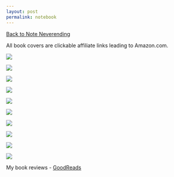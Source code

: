 ```yaml
---
layout: post
permalink: notebook
---
```



<link href="https://fonts.googleapis.com/css2?family=Playfair+Display&display=swap" rel="stylesheet">

<style>
#note {

  background-color: #E4D4C8;
  font-size: 1.5em;
  color: black;
  font-family: 'Playfair Display', serif;
}
#notetext {
  text-align: left;
  margin-left: 10px;

}
#main {

    background-image: url(/img/paper2.png);
    background-repeat: repeat;
}
</style>

[Back to Note Neverending](https://sorcerawr.com/noteneverending)

All book covers are clickable affiliate links leading to Amazon.com.

<!-- paid affiliate links -->
<!--The Alchemist:
https://www.amazon.com/gp/product/0062315005/ref=as_li_tl?ie=UTF8&camp=1789&creative=9325&creativeASIN=0062315005&linkCode=as2&tag=jamesbytes0b-20&linkId=b868824ffe83b3db95cf3eb7523f56f1
<!-- image instead -->
<a target="_blank"  href="https://www.amazon.com/gp/product/0062315005/ref=as_li_tl?ie=UTF8&camp=1789&creative=9325&creativeASIN=0062315005&linkCode=as2&tag=jamesbytes0b-20&linkId=abca1e9991e392e4cbb7e45f69ad54b0"><img border="0" src="//ws-na.amazon-adsystem.com/widgets/q?_encoding=UTF8&MarketPlace=US&ASIN=0062315005&ServiceVersion=20070822&ID=AsinImage&WS=1&Format=_SL250_&tag=jamesbytes0b-20" ></a>
<!-- dickinson
https://www.amazon.com/gp/product/0316184136/ref=as_li_tl?ie=UTF8&camp=1789&creative=9325&creativeASIN=0316184136&linkCode=as2&tag=jamesbytes0b-20&linkId=6be088890c9cb2333d1d99302cb9cda2
<!-- image instead -->
<a target="_blank"  href="https://www.amazon.com/gp/product/0316184136/ref=as_li_tl?ie=UTF8&camp=1789&creative=9325&creativeASIN=0316184136&linkCode=as2&tag=jamesbytes0b-20&linkId=bc404aeb2a56eed7a22d92b5f6424458"><img border="0" src="//ws-na.amazon-adsystem.com/widgets/q?_encoding=UTF8&MarketPlace=US&ASIN=0316184136&ServiceVersion=20070822&ID=AsinImage&WS=1&Format=_SL250_&tag=jamesbytes0b-20" ></a>
<!-- The Happiness Project
 https://www.amazon.com/gp/product/0061583251/ref=as_li_tl?ie=UTF8&camp=1789&creative=9325&creativeASIN=0061583251&linkCode=as2&tag=jamesbytes0b-20&linkId=558ed5d0703677f13a7cb74886be139d -->
<!-- image instead -->
<a target="_blank"  href="https://www.amazon.com/gp/product/0061583251/ref=as_li_tl?ie=UTF8&camp=1789&creative=9325&creativeASIN=0061583251&linkCode=as2&tag=jamesbytes0b-20&linkId=276e17259dbcd0863ce594ac5b6e873e"><img border="0" src="//ws-na.amazon-adsystem.com/widgets/q?_encoding=UTF8&MarketPlace=US&ASIN=0061583251&ServiceVersion=20070822&ID=AsinImage&WS=1&Format=_SL250_&tag=jamesbytes0b-20" ></a>
<!-- Big Magic -->
<a target="_blank"  href="https://www.amazon.com/gp/product/1594634718/ref=as_li_tl?ie=UTF8&camp=1789&creative=9325&creativeASIN=1594634718&linkCode=as2&tag=jamesbytes0b-20&linkId=703d4892a98b30ccc8214aeecc068ec3"><img border="0" src="//ws-na.amazon-adsystem.com/widgets/q?_encoding=UTF8&MarketPlace=US&ASIN=1594634718&ServiceVersion=20070822&ID=AsinImage&WS=1&Format=_SL250_&tag=jamesbytes0b-20" ></a>
<!-- Owning Your Own Shadow -->
<a target="_blank"  href="https://www.amazon.com/gp/product/0062507540/ref=as_li_tl?ie=UTF8&camp=1789&creative=9325&creativeASIN=0062507540&linkCode=as2&tag=jamesbytes0b-20&linkId=99725baa5ef6bfcdf0fdb0aa5e1d34ed"><img border="0" src="//ws-na.amazon-adsystem.com/widgets/q?_encoding=UTF8&MarketPlace=US&ASIN=0062507540&ServiceVersion=20070822&ID=AsinImage&WS=1&Format=_SL250_&tag=jamesbytes0b-20" ></a>
<!-- Septuagint -->
<a target="_blank"  href="https://www.amazon.com/gp/product/1683593448/ref=as_li_tl?ie=UTF8&camp=1789&creative=9325&creativeASIN=1683593448&linkCode=as2&tag=jamesbytes0b-20&linkId=243d8c869af5bfa1b4f3d98a34a20f2a"><img border="0" src="//ws-na.amazon-adsystem.com/widgets/q?_encoding=UTF8&MarketPlace=US&ASIN=1683593448&ServiceVersion=20070822&ID=AsinImage&WS=1&Format=_SL250_&tag=jamesbytes0b-20" ></a>



<!-- Inner Gold -->
<a target="_blank"  href="https://www.amazon.com/gp/product/0977333825/ref=as_li_tl?ie=UTF8&camp=1789&creative=9325&creativeASIN=0977333825&linkCode=as2&tag=jamesbytes0b-20&linkId=3a9bf50689509cbb1942a9b1a5f6d95d"><img border="0" src="//ws-na.amazon-adsystem.com/widgets/q?_encoding=UTF8&MarketPlace=US&ASIN=0977333825&ServiceVersion=20070822&ID=AsinImage&WS=1&Format=_SL250_&tag=jamesbytes0b-20" ></a>

<!-- The Artists Way -->
<a target="_blank"  href="https://www.amazon.com/gp/product/0143129252/ref=as_li_tl?ie=UTF8&camp=1789&creative=9325&creativeASIN=0143129252&linkCode=as2&tag=jamesbytes0b-20&linkId=639c58f04f08706f6f17999728d2f552"><img border="0" src="//ws-na.amazon-adsystem.com/widgets/q?_encoding=UTF8&MarketPlace=US&ASIN=0143129252&ServiceVersion=20070822&ID=AsinImage&WS=1&Format=_SL250_&tag=jamesbytes0b-20" ></a>
<!-- the artists way every day -->
<a target="_blank"  href="https://www.amazon.com/gp/product/1585427470/ref=as_li_tl?ie=UTF8&camp=1789&creative=9325&creativeASIN=1585427470&linkCode=as2&tag=jamesbytes0b-20&linkId=22750873746dc015d8362e5dd77f9779"><img border="0" src="//ws-na.amazon-adsystem.com/widgets/q?_encoding=UTF8&MarketPlace=US&ASIN=1585427470&ServiceVersion=20070822&ID=AsinImage&WS=1&Format=_SL250_&tag=jamesbytes0b-20" ></a>

<!-- stories of our lives -->
<a target="_blank"  href="https://www.amazon.com/gp/product/0393708152/ref=as_li_tl?ie=UTF8&camp=1789&creative=9325&creativeASIN=0393708152&linkCode=as2&tag=jamesbytes0b-20&linkId=301b24bce1c29fd5ecf402f98d8d02b2"><img border="0" src="//ws-na.amazon-adsystem.com/widgets/q?_encoding=UTF8&MarketPlace=US&ASIN=0393708152&ServiceVersion=20070822&ID=AsinImage&WS=1&Format=_SL250_&tag=jamesbytes0b-20" ></a>


<!-- Links -->
<!-- ayla? -->
<!-- Poetry Foundation-->
<!--
<br>
[My GoodReads Review of The Alchemist](https://www.goodreads.com/review/show/4009934069) <br>
[My GoodReads Review of The Complete Poems of Emily Dickinson](https://www.goodreads.com/review/show/4009979778)
-->
My book reviews - [GoodReads](https://www.goodreads.com/user/show/135257757-james-bytes#_=_)
